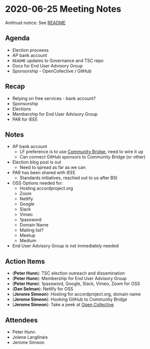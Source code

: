# 2020-06-25 Meeting Notes
Antitrust notice: See [README](https://github.com/accordproject/governance)

## Agenda
- Election proceess
- AP bank account
- `README` updates to Governance and TSC repo
- Docs for End User Advisory Group
- Sponsorship - OpenCollective / GitHub

## Recap
- Relying on free services - bank account?
- Sponsorship
- Elections
- Membership for End User Advisory Group
- PAR for IEEE

## Notes
- AP bank account
  - LF preference is to use [Community Bridge](http://communitybridge.org/), need to wire it up
  - Can connect GitHub sponsors to Community Bridge (or other)
- Election blog post is out
  - Need to spread as far as we can
- PAR has been shared with IEEE
  - Standards initiatives, reached out to us after BSI
- OSS Options needed for:
  - Hosting accordproject.org
  - Zoom
  - Netlify
  - Google
  - Slack
  - Vimeo
  - 1password
  - Domain Name
  - Mailing list?
  - Meetup
  - Medium
- End User Advisory Group is not immediately needed

## Action Items
- (**Peter Hunn**): TSC election outreach and dissemination
- (**Peter Hunn**): Membership for End User Advisory Group
- (**Peter Hunn**): 1password, Google, Slack, Vimeo, Zoom for OSS
- (**Dan Selman**): Netlify for OSS
- (**Jerome Simeon**): Hosting for accordproject.org, domain name
- (**Jerome Simeon**): Hooking GitHub to Community Bridge
- (**Jerome Simeon**): Take a peek at [Open Collective](https://opencollective.com/)

## Attendees
- Peter Hunn
- Jolene Langlinais
- Jerome Simeon
